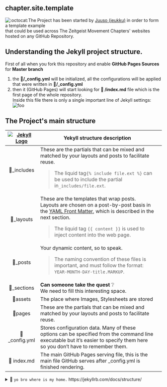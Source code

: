 ## chapter.site.template 
![:octocat:](https://assets-cdn.github.com/images/icons/emoji/octocat.png ":octocat:")The Project has been started by [Juuso (jeukku)](https://github.com/jeukku) in order to form a template example   
that could be used across The Zeitgeist Movement Chapters' websites hosted on any GitHub Repository.

## Understanding the Jekyll project structure.

First of all when you fork this repository and enable <b>GitHub Pages Sources</b> for <b>Master branch</b>
<ol> 
 <li>the <b>📄/_config.yml</b> will be initialized, all the configurations will be applied that were written in <b>📄/_config.yml</b></li>
 <li>then it (GitHub Pages) will start looking for <b>📄 /index.md</b> file which is the first page of the whole repository.<br> 
     Inside this file there is only a single important line of Jekyll settings: 
     <br><img src="https://cdn.pbrd.co/images/HxTVVUB.png" alt="foo" title="title" />
</li>
 
 
</ol>


## The Project's main structure

| [![Jekyll Logo](http://u.cubeupload.com/boqsc/jekyllsmall.png)](https://jekyllrb.com/docs/home/) | Yekyll structure description  | |
|:-:|-|-|
| 📂_includes | These are the partials that can be mixed and matched by your layouts and posts to facilitate reuse. <br> <blockquote>The liquid tag`{% include file.ext %}` can be used to include the partial in`_includes/file.ext`.</blockquote> |
| 📂_layouts | These are the templates that wrap posts. Layouts are chosen on a post-by-post basis in the [YAML Front Matter](https://jekyllrb.com/docs/frontmatter/), which is described in the next section. <br> <blockquote>The liquid tag `{{ content }}` is used to inject content into the web page.</blockquote> |
| 📂_posts | Your dynamic content, so to speak. <br> <blockquote>The naming convention of these files is important, and must follow the format: `YEAR-MONTH-DAY-title.MARKUP`.</blockquote> |
| 📂_sections | **Can someone take the quest** ❔ <br>We need to fill this interesting space. |
| 📂assets | The place where Images, Stylesheets are stored |
| 📂pages | These are the partials that can be mixed and matched by your layouts and posts to facilitate reuse.  |
| 📄_config.yml | Stores configuration data. Many of these options can be specified from the command line executable but it’s easier to specify them here so you don’t have to remember them.
| 📄 index.md | The main GitHub Pages serving file, this is the main file GitHub serves after _config.yml is finished rendering.
 
 
 
 <details> 
  <summary> 🐢 <code>yo bro where is my home.</code> https://jekyllrb.com/docs/structure/</summary>
🐢<code>sometimes I travel home from far away.</code><br>  
🐢<code>when I dream, I dream about a place I call home.</code><br>  
🐢<code>I wish I was home, I need to water those lovely flowers.</code><br>  
🐢<code>I'm sad knowing  that I'm far away from home.</code><br>  
🐢<code>They said It will be few more days and I'll be back home.</code><br>  
🐢<code>I'm studying household management, once I'm back home.</code><br>  
🐢<code>the coldest winters won't break my shell, homesick I'm.</code><br>  
🐢<code>I could smell the trees, they are familiar, coming home.</code><br>  
🐢<code>I hear, I tap I'm comming back home.</code><br>  
🐢<code>my feet is hurt, but i'll come back home.</code><br>  
🐢<code>saw a place to rest, soon to be home.</code><br>  
🐢<code>can we have something to eat, please take me home.</code><br>  
🐢<code>wouldn't that be great to visit some familiar place.</code><br>  
🐢<code>the grass is greener when we comeback.</code><br>  
🐢<code>could you tell me the direction of home.</code><br>  
🐢<code>the wisdom, it rests where I lived.</code><br>  
🐢<code>it was hard to leave home.</code><br>  
🐢<code>finally, a path to look forward home.</code><br>  
🐢<code>depressing, to be so far away from home.</code><br>  
🐢<code>I'm an old traveler, home I'm comming.</code><br>  
🐢<code>I felt great, until I realised how far from home I'm.</code><br>  
🐢<code>Hearing those stories, made me homesicked.</code><br>  
🐢<code>the temporal the life is, I'l better come home soon.</code><br>  
🐢<code>If the wisdom had a word, it would be near home.</code><br>  
🐢<code>once I fought and now I'm wiser as I get closer... home.</code><br>  
🐢<code>let's go home and find the truth of train of though.</code><br>  
🐢<code>It's here, it is near, near - it's home.</code><br>  
🐢<code>I'm turtle, but I know when to come home</code><br>  
